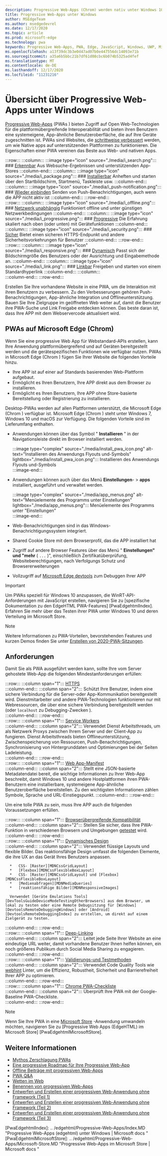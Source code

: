 ```yaml
---
description: Progressive Web-Apps (Chrom) werden nativ unter Windows 10 ausgeführt.  Hier finden Sie alles, was Sie als Web-Entwickler wissen müssen.
title: Progressive Web-Apps unter Windows
author: MSEdgeTeam
ms.author: msedgedevrel
ms.date: 12/17/2020
ms.topic: article
ms.prod: microsoft-edge
ms.technology: pwa
keywords: Progressive Web-Apps, PWA, Edge, JavaScript, Windows, UWP, Microsoft Store
ms.openlocfilehash: a13f39dc3b3e0d47ad07b0e447556dc14093e71b
ms.sourcegitcommit: a35a6b5bbc21b7df61d08cbc6b074b5325ad4fef
ms.translationtype: MT
ms.contentlocale: de-DE
ms.lasthandoff: 12/17/2020
ms.locfileid: "11231216"
---
```

# Übersicht über Progressive Web-Apps unter Windows  

[Progressive Web-Apps][MDNApps] \(PWAs \) bieten Zugriff auf Open Web-Technologien für die plattformübergreifende Interoperabilität und bieten ihren Benutzern eine systemeigene, App-ähnliche Benutzeroberfläche, die auf Ihre Geräte zugeschnitten ist.  PWAs sind Websites, die [schrittweise verbessert][AListApartUnderstandingProgressiveEnhancement] werden, um wie Native apps auf unterstützenden Plattformen zu funktionieren.  Die Eigenschaften einer PWA vereinen das Beste aus Web- und nativen Apps.  

:::row:::
    :::column:::
        :::image type="icon" source="./media/i_search.png":::
        ### [Erkennbar][MDNPwaAdvantagesDiscoverable]
        Aus Websuche-Ergebnissen und unterstützenden App-Stores
    :::column-end:::
    :::column:::
        :::image type="icon" source="./media/i_package.png":::
        ### [Installierbar][MDNPwaAdvantagesInstallable]
        Anheften und starten über den Startbildschirm, Startmenü, Taskleiste usw.
    :::column-end:::
    :::column:::
        :::image type="icon" source="./media/i_push-notification.png":::
        ### [Wieder einbinden][MDNPwaAdvantagesReEngageable]
        Senden von Push-Benachrichtigungen, auch wenn die APP nicht aktiv ist
    :::column-end:::
:::row-end:::  
:::row:::
    :::column:::
        :::image type="icon" source="./media/i_offline.png":::
        ### [Netzwerk unabhängig][MDNPwaAdvantagesNetworkIndependent]
        Funktioniert offline und unter günstigen Netzwerkbedingungen
    :::column-end:::
    :::column:::
        :::image type="icon" source="./media/i_progressive.png":::
        ### [Progressive][MDNPwaAdvantagesProgressive]
        Die Erfahrung skaliert nach oben (oder unten) mit Gerätefunktionen
    :::column-end:::
    :::column:::
        :::image type="icon" source="./media/i_security.png":::
        ### [Sicher][MDNPwaAdvantagesSafe]
        Bietet einen sicheren HTTPS-Endpunkt und andere Sicherheitsvorkehrungen für Benutzer
    :::column-end:::
:::row-end:::  
:::row:::
    :::column:::
        :::image type="icon" source="./media/i_responsive.png":::
        ### [Dynamisch][MDNPwaAdvantagesResponsive]
        Passt sich der Bildschirmgröße des Benutzers oder der Ausrichtung und Eingabemethode an.
    :::column-end:::
    :::column:::
        :::image type="icon" source="./media/i_link.png":::
        ### [Linkbar][MDNPwaAdvantagesLinkable]
        Freigeben und starten von einem Standardhyperlink
    :::column-end:::
    :::column:::
        &nbsp;  
    :::column-end:::
:::row-end:::  


Erstellen Sie Ihre vorhandene Website in eine PWA, um die Interaktion mit ihren Benutzern zu verbessern.  Zu den Verbesserungen gehören Push-Benachrichtigungen, App-ähnliche Integration und Offlineunterstützung.  Bauen Sie Ihre Zielgruppe im geöffneten Web weiter auf, damit die Benutzer ihre PWA-Suche und Link Freigabe entdecken können.  Das beste daran ist, dass Ihre APP mit dem Webservercode aktualisiert wird.  

## PWAs auf Microsoft Edge (Chrom)  

Wenn Sie eine progressive Web App für Webstandard-APIs erstellen, kann Ihre Anwendung plattformübergreifend und auf Geräten bereitgestellt werden und die gerätespezifischen Funktionen wie verfügbar nutzen.  PWAs in Microsoft Edge \(Chrom \) fügen Sie Ihrer Website die folgenden Vorteile hinzu.  

*   Ihre APP ist auf einer auf Standards basierenden Web-Plattform aufgebaut.  
*   Ermöglicht es Ihren Benutzern, Ihre APP direkt aus dem Browser zu installieren.  
*   Ermöglicht es Ihren Benutzern, Ihre APP ohne Store-basierte Bereitstellung oder Registrierung zu installieren.  
    
Desktop-PWAs werden auf allen Plattformen unterstützt, die Microsoft Edge \(Chrom \) verfügbar ist. Microsoft Edge \(Chrom \) steht unter Windows 7, Windows 10 und macOS zur Verfügung.  Die folgenden Vorteile sind im Lieferumfang enthalten.  

*   Anwendungen können über das Symbol " **Installieren** " in der Navigationsleiste direkt im Browser installiert werden.  
    
    :::image type="complex" source="./media/install_pwa_icon.png" alt-text="Installieren des Anwendungs Flyouts und-Symbols" lightbox="./media/install_pwa_icon.png":::
       Installieren des Anwendungs Flyouts und-Symbols  
    :::image-end:::  
    
*   Anwendungen können auch über das Menü **Einstellungen**-  >  **apps** installiert, ausgeführt und verwaltet werden.  
    
    :::image type="complex" source="./media/app_menus.png" alt-text="Menüelemente des Programms unter Einstellungen" lightbox="./media/app_menus.png":::
       Menüelemente des Programms unter "Einstellungen"  
    :::image-end:::  
    
*   Web-Benachrichtigungen sind in das Windows-Benachrichtigungssystem integriert.  
*   Shared Cookie Store mit dem Browserprofil, das die APP installiert hat  
*   Zugriff auf andere Browser Features über das Menü " **Einstellungen" und "mehr** \( `...` \)", einschließlich Zertifikatüberprüfung, Websiteberechtigungen, nach Verfolgungs Schutz und Browsererweiterungen  
*   Vollzugriff auf [Microsoft Edge devtools][DevtoolsProgressiveWebApps] zum Debuggen Ihrer APP  
    
> [!IMPORTANT]
> Um PWAs speziell für Windows 10 anzupassen, die WinRT-API-Anforderungen mit JavaScript erstellen, navigieren Sie zu [spezifische Dokumentation zu den EdgeHTML PWA-Features] [PwaEdgehtmlIndex].  Erfahren Sie mehr über das Testen ihrer PWA unter Windows 10 und deren Verteilung im Microsoft Store.  

> [!NOTE]
> Weitere Informationen zu PWA-Vorteilen, bevorstehenden Features und kurzen Demos finden Sie unter [Erstellen von 2020-PWA-Sitzungen][BuildVideo]. 

## Anforderungen  

Damit Sie als PWA ausgeführt werden kann, sollte Ihre vom Server gehostete Web-App die folgenden Mindestanforderungen erfüllen:  

:::row:::
   :::column span="1":::
      [HTTPS][WikiHttps]  
   :::column-end:::
   :::column span="2":::
      Schützt Ihre Benutzer, indem eine sichere Verbindung für die Server-oder App-Kommunikation bereitgestellt wird.  Dienstmitarbeiter und andere PWA-Technologien funktionieren nur mit Webressourcen, die über eine sichere Verbindung bereitgestellt werden \(oder `localhost` zu Debugging-Zwecken \).  
   :::column-end:::
:::row-end:::  
:::row:::
   :::column span="1":::
      [Service Workers][MDNServiceWorkerApi]  
   :::column-end:::
   :::column span="2":::
      Verwendet Dienst Arbeitsthreads, um als Netzwerk Proxys zwischen Ihrem Server und der Client-App zu fungieren.  Dienst Arbeitsthreads bieten Offlineunterstützung, Zwischenspeicherung von Ressourcen, Push-Benachrichtigungen, Synchronisierung von Hintergrunddaten und Optimierungen bei der Seiten Ladeleistung.    
   :::column-end:::
:::row-end:::  
:::row:::
   :::column span="1":::
      [Web App-Manifest][MDNWebAppManifest]  
   :::column-end:::
   :::column span="2":::
      Stellt eine JSON-basierte Metadatendatei bereit, die wichtige Informationen zu Ihrer Web-App beschreibt, damit Windows 10 und andere Hostplattformen ihren PWA-Benutzern eine installierbare, systemeigene App-ähnliche Benutzeroberfläche bereitstellen.  Zu den wichtigsten Informationen zählen Symbole, Sprache und URL-Einstiegspunkt. 
   :::column-end:::
:::row-end:::  

Um eine tolle PWA zu sein, muss Ihre APP auch die folgenden Voraussetzungen erfüllen.  

:::row:::
   :::column span="1":::
      [Browserübergreifende Kompatibilität][MDNCrossBrowserTesting]  
   :::column-end:::
   :::column span="2":::
      Stellen Sie sicher, dass Ihre PWA-Funktion in verschiedenen Browsern und Umgebungen [getestet][MicrosoftDeveloperEdgeToolsRemote] wird.  
   :::column-end:::
:::row-end:::  
:::row:::
   :::column span="1":::
      [Dynamisches Design][WikiResponsiveWebDesign]  
   :::column-end:::
   :::column span="2":::
      Verwendet flüssige Layouts und flexible Bilder.  Das reaktionsfähige Design umfasst die folgenden Elemente, die ihre UX an das Gerät Ihres Benutzers anpassen.  
      
      *   CSS- [Raster][MDNCssGridLayout]  
      *   [Flexbox][MDNCssFlexibleBoxLayout]  
      *   CSS- [Raster][MDNCssGridLayout] und [Flexbox][MDNCssFlexibleBoxLayout]  
      *   [Medienabfragen][MDNMediaQueries]  
      *   [reaktionsfähige Bilder][MDNResponsiveImages]  
      
      Verwendet [Geräte Emulations Tools][DevToolsGuideDeviceModeTestingOtherBrowsers] aus dem Browser, um lokal zu testen oder eine Remote Debugsitzung für [Windows][DevtoolsRemoteDebuggingWindows] oder [Android][DevtoolsRemoteDebuggingIndex] zu erstellen, um direkt auf einem Zielgerät zu testen.
   :::column-end:::
:::row-end:::  
:::row:::
   :::column span="1":::
      [Deep-Linking][WikiDeepLinking]  
   :::column-end:::
   :::column span="2":::
      Leitet jede Seite Ihrer Website an eine eindeutige URL weiter, damit vorhandene Benutzer Ihnen helfen können, ein noch größeres Publikum durch Social Media Sharing zu engagieren.  
   :::column-end:::
:::row-end:::  
:::row:::
   :::column span="1":::
      [Validierungs-und Testmethoden][Webhint]  
   :::column-end:::
   :::column span="2":::
      Verwendet Code Quality Tools wie [webhint][Webhint] Linter, um die Effizienz, Robustheit, Sicherheit und Barrierefreiheit Ihrer APP zu optimieren.  
   :::column-end:::
:::row-end:::  
:::row:::
   :::column span="1":::
      [Chrome PWA-Checkliste][WebDevGoodPwaChecklist]  
   :::column-end:::
   :::column span="2":::
      Überprüft Ihre PWA mit der Google-Baseline PWA-Checkliste.  
   :::column-end:::
:::row-end:::  

> [!NOTE]
> Wenn Sie Ihre PWA in eine [Microsoft Store][MicrosoftDeveloperStore] -Anwendung umwandeln möchten, navigieren Sie zu [Progressive Web Apps (EdgeHTML) im Microsoft Store] [PwaEdgehtmlMicrosoftStore].  
  
## Weitere Informationen  

*   [Mythos Zerschlagung PWAs][Davrous20191018MythBustingPwasNewEdgeEdition]  
*   [Eine progressive Roadmap für Ihre Progressive Web-App][CloudfourThinksProgressiveRoadmapYourWebApp]  
*   [Offline Beiträge mit progressiven Web-Apps][MediumWebEdgeOfflinePostsProgressiveWebApps]  
*   [PWA Q&A][AaronGustafsonNotebookPwaQa]  
*   [Wetten im Web][JoretegBlogBettingWeb]  
*   [Benennen von progressiven Web-Apps][Fberriman20170626NamingProgressiveWebApps]  
*   [Entwerfen und Erstellen einer progressiven Web-Anwendung ohne Framework (Teil 1)][Smashingmagazine201907ProgressiveWebApplicationFrameworkPart1]  
*   [Entwerfen und Erstellen einer progressiven Web-Anwendung ohne Framework (Teil 2)][Smashingmagazine201907ProgressiveWebApplicationFrameworkPart2]  
*   [Entwerfen und Erstellen einer progressiven Web-Anwendung ohne Framework (Teil 3)][Smashingmagazine201907ProgressiveWebApplicationFrameworkPart3]  
    
<!-- links -->  

[DevtoolsRemoteDebuggingIndex]: ../devtools-guide-chromium/remote-debugging/index.md "Erste Schritte mit dem Remotedebuggen von Android-Geräten | Microsoft docs"  
[DevtoolsRemoteDebuggingWindows]: ../devtools-guide-chromium/remote-debugging/windows.md "Erste Schritte mit dem Remote Debuggen von Windows 10-Geräten | Microsoft docs"  
[DevToolsGuideDeviceModeTestingOtherBrowsers]: ../devtools-guide-chromium/device-mode/testing-other-browsers.md "Emulieren und Testen anderer Browser | Microsoft docs"  
[DevtoolsProgressiveWebApps]: ../devtools-guide-chromium/progressive-web-apps/index.md "Debuggen von progressiven Web-Apps | Microsoft docs"  
<!--[DevGuideWhatsNewEdgeHtml17]: ../dev-guide/whats-new/edgehtml-17.md "What's new in EdgeHTML 17 | Microsoft Docs"  -->  
<!--[DevGuideWhatsNewEdgeHtml14]: ../dev-guide/whats-new/edgehtml-14.md "What's New in EdgeHTML 14 | Microsoft Docs"  -->  
[PwaEdgehtmlIndex]: .. /edgehtml/Progressive-Web-Apps/Index.MD "Progressive Web-Apps (edgehtml) unter Windows | Microsoft docs "  
[PwaEdgehtmlMicrosoftStore]: .. /edgehtml/Progressive-Web-Apps/Microsoft-Store.MD "Progressive Web-Apps im Microsoft Store | Microsoft docs "
<!--PwaEdgehtmlMicrosoftStoreCriteriaAutomaticSubmission]: ../progressive-web-apps/microsoft-store.md#criteria-for-automatic-submission "Criteria for automatic submission - Progressive Web Apps in the Microsoft Store"  -->  

[WindowsUWPControlsPatternTilesNotificationsWns]: /windows/uwp/controls-and-patterns/tiles-and-notifications-windows-push-notification-services--wns--overview.md "Übersicht über Windows Push Notification Services (WNS) | Microsoft docs"  
[WindowsUWPDesignDevicesDesigningTv]: /windows/uwp/design/devices/designing-for-tv.md "Entwerfen für Xbox und TV | Microsoft docs"  
[WindowsUWPDesignDevicesIndex]: /windows/uwp/design/devices/index.md "Überlegungen zur Benutzeroberfläche für UWP-Geräte | Microsoft docs"  
[WindowsUWPGetStartedGuide]: /windows/uwp/get-started/universal-application-platform-guide.md "Was ist eine APP für die universelle Windows-Plattform (UWP)? | Microsoft docs"  
[WindowsUWPLaunchResumeBackgroundTasks]: /windows/uwp/launch-resume/support-your-app-with-background-tasks.md "Unterstützen Ihrer APP mit Hintergrundaufgaben | Microsoft docs"  
[WindowsUWPPublishIndex]: /windows/uwp/publish/index.md "Veröffentlichen von Windows-apps und-spielen | Microsoft docs"  
[WindowsUWPPublishDeveloperAccount]: /windows/uwp/publish/opening-a-developer-account.md "Öffnen eines entwicklerkontos | Microsoft docs"  

[WindowsBlogsWelcomingPWAsEdgeWindows]: https://blogs.windows.com/msedgedev/2018/02/06/welcoming-progressive-web-apps-edge-windows-10/#56z7mJwKsykfbR4I.97 "Willkommene Progressive Web-Apps für Microsoft Edge und Windows 10 – Windows-Blogs"  
[MicrosoftDeveloperEdgePlatformStatusBackgroundSync]: https://developer.microsoft.com/microsoft-edge/platform/status/backgroundsyncapi "Hintergrund Synchronisierungs-API – Status der Microsoft Edge-Plattform"  
[MicrosoftDeveloperEdgePlatformStatusWebApplicationManifest]: https://developer.microsoft.com/microsoft-edge/platform/status/webapplicationmanifest "Web Application Manifest – Status der Microsoft Edge-Plattform"  
[MicrosoftDeveloperEdgeToolsRemote]: https://developer.microsoft.com/microsoft-edge/tools/remote "Sofortiges testen"  
[MicrosoftDeveloperWindowsMixedReality]: https://developer.microsoft.com/windows/mixed-reality "Gemischte Realität für Entwickler"  
[MicrosoftDeveloperWindowsSurfaceHub]: https://developer.microsoft.com/windows/surfacehub "Microsoft Surface Hub"  
[MicrosoftDeveloperStore]: https://developer.microsoft.com/store "Microsoft Developer Store"  
[MicrosoftEdge]: https://www.microsoft.com/edge "Neuen Microsoft Edge-Browser herunterladen"  
[MicrosoftSupportWindowsFocusAssist]: https://support.microsoft.com/help/4026996/windows-10-turn-focus-assist-on-or-off "Aktivieren oder Deaktivieren der Fokus Unterstützung in Windows 10"  
[MicrosoftSupportWindowsNotificationSettings]: https://support.microsoft.com/help/4028678/windows-10-change-notification-settings "Ändern von Benachrichtigungseinstellungen in Windows 10"  

[AaronGustafsonNotebookPwaQa]: https://www.aaron-gustafson.com/notebook/pwa-qa "PWA Q&A"  

[AListApartUnderstandingProgressiveEnhancement]: https://alistapart.com/article/understandingprogressiveenhancement "Grundlegendes zur progressiven Optimierung – eine Liste auseinander"  

[MDNApps]: https://developer.mozilla.org/Apps/Progressive "Apps | MDN"  
[MDNCache]: https://developer.mozilla.org/docs/Web/API/Cache "Cache | MDN"  
[MDNCrossBrowserTesting]: https://developer.mozilla.org/docs/Learn/Tools_and_testing/Cross_browser_testing "Cross-Browser-Tests | MDN"  
[MDNCssFlexibleBoxLayout]: https://developer.mozilla.org/docs/Web/CSS/CSS_Flexible_Box_Layout "CSS-Layout für flexibles Feld | MDN"  
[MDNCssGridLayout]: https://developer.mozilla.org/docs/Web/CSS/CSS_Grid_Layout "CSS-Raster Layout | MDN"  
[MDNFetchApi]: https://developer.mozilla.org/docs/Web/API/Fetch_API "FETCH-API | MDN"  
[MDNMediaQueries]: https://developer.mozilla.org/docs/Web/CSS/Media_Queries "Medienabfragen | MDN"  
[MDNNotificationsApi]: https://developer.mozilla.org/docs/Web/API/Notifications_API "Benachrichtigungs-API | MDN"  
[MDNPushApi]: https://developer.mozilla.org/docs/Web/API/Push_API "Push-API | MDN"  
[MDNPwaAdvantagesDiscoverable]: https://developer.mozilla.org/docs/Web/Apps/Progressive/Advantages#Discoverable "Auffindbar – Vorteile von Progressive Web App"  
[MDNPwaAdvantagesInstallable]: https://developer.mozilla.org/docs/Web/Apps/Progressive/Advantages#Installable "Installierbare Vorteile für Progressive Web App"  
[MDNPwaAdvantagesLinkable]: https://developer.mozilla.org/Apps/Progressive/Advantages#Linkable "Vorteile von Linkable-Progressive Web App"  
[MDNPwaAdvantagesNetworkIndependent]: https://developer.mozilla.org/docs/Web/Apps/Progressive/Advantages#Network_independent "Netzwerk unabhängig – Vorteile von Progressive Web App"  
[MDNPwaAdvantagesProgressive]: https://developer.mozilla.org/docs/Web/Apps/Progressive/Advantages#Progressive "Vorteile für Progressive Web App"  
[MDNPwaAdvantagesReEngageable]: https://developer.mozilla.org/docs/Web/Apps/Progressive/Advantages#Re-engageable "Wieder einbinden – Vorteile von Progressive Web App"  
[MDNPwaAdvantagesResponsive]: https://developer.mozilla.org/Apps/Progressive/Advantages#Responsive "Vorteile von responsive-Progressive Web App"  
[MDNPwaAdvantagesSafe]: https://developer.mozilla.org/docs/Web/Apps/Progressive/Advantages#Safe "Vorteile von Safe-Progressive Web App"  
[MDNResponsiveImages]: https://developer.mozilla.org/docs/Learn/HTML/Multimedia_and_embedding/Responsive_images "Reaktionsfähige Bilder | MDN"  
[MDNServiceWorkerApi]: https://developer.mozilla.org/docs/Web/API/Service_Worker_API "Service Worker-API | MDN"  
[MDNSyncManager]: https://developer.mozilla.org/docs/Web/API/SyncManager "Synchronisierungs-Manager | MDN"  
[MDNWebAppManifest]: https://developer.mozilla.org/docs/Web/Manifest "Web App-Manifest | MDN"  

[BuildVideo]: https://www.youtube.com/watch?v=y4p_QHZtMKM "PWA-Video"  

[CloudfourThinksProgressiveRoadmapYourWebApp]: https://cloudfour.com/thinks/a-progressive-roadmap-for-your-progressive-web-app "Eine progressive Roadmap für Ihre Progressive Web-App"  

[Davrous20191018MythBustingPwasNewEdgeEdition]: https://www.davrous.com/2019/10/18/myth-busting-pwas-the-new-edge-edition "Mythos Zerschlagung PWAs – die neue Edge-Edition"  

[Fberriman20170626NamingProgressiveWebApps]: https://fberriman.com/2017/06/26/naming-progressive-web-apps "Benennen von progressiven Web-Apps"  

[JoretegBlogBettingWeb]: https://joreteg.com/blog/betting-on-the-web "Wetten im Web"  

[MediumWebEdgeOfflinePostsProgressiveWebApps]: https://medium.com/web-on-the-edge/offline-posts-with-progressive-web-apps-fc2dc4ad895 "Offline Beiträge mit progressiven Web-Apps"  

[PWABuilder]: https://www.pwabuilder.com "PWABuilder"  

[Smashingmagazine201907ProgressiveWebApplicationFrameworkPart1]: https://www.smashingmagazine.com/2019/07/progressive-web-application-pwa-framework-part-1 "Entwerfen und Erstellen einer progressiven Web-Anwendung ohne Framework (Teil 1)"  

[Smashingmagazine201907ProgressiveWebApplicationFrameworkPart2]: https://www.smashingmagazine.com/2019/07/progressive-web-application-pwa-framework-part-2 "Entwerfen und Erstellen einer progressiven Web-Anwendung ohne Framework (Teil 2)"  

[Smashingmagazine201907ProgressiveWebApplicationFrameworkPart3]: https://www.smashingmagazine.com/2019/07/progressive-web-application-pwa-framework-part-3 "Entwerfen und Erstellen einer progressiven Web-Anwendung ohne Framework (Teil 3)"  

[WebDevGoodPwaChecklist]: https://web.dev/pwa-checklist "Was macht eine gute Progressive Web-App aus? | Web. dev"  

[Webhint]: https://webhint.io "webhint"  

[WikiDeepLinking]: https://en.wikipedia.org/wiki/Deep_linking "Deep Linking – Wikipedia"  
[WikiHttps]: https://en.wikipedia.org/wiki/HTTPS "HTTPS – Wikipedia"  
[WikiResponsiveWebDesign]: https://en.wikipedia.org/wiki/Responsive_web_design "Responsive Web Design – Wikipedia"  
